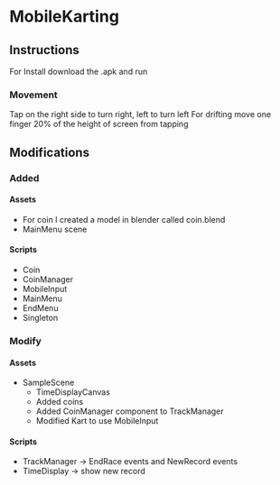 # MobileKarting

## Instructions

For Install download the .apk and run
### Movement
Tap on the right side to turn right, left to turn left
For drifting move one finger 20% of the height of screen from tapping

## Modifications

### Added
#### Assets
- For coin I created a model in blender called coin.blend
- MainMenu scene
#### Scripts
- Coin
- CoinManager
- MobileInput
- MainMenu
- EndMenu
- Singleton

### Modify
#### Assets
* SampleScene
  * TimeDisplayCanvas
  * Added coins
  * Added CoinManager component to TrackManager
  * Modified Kart to use MobileInput
#### Scripts
- TrackManager -> EndRace events and NewRecord events
- TimeDisplay -> show new record
